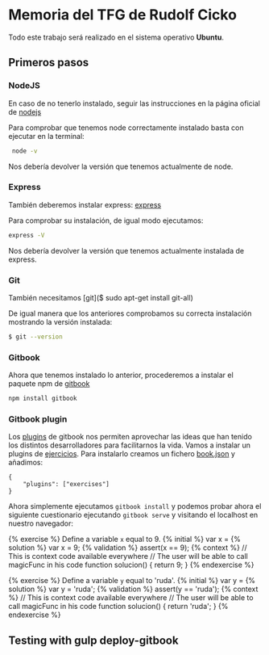 # Memoria del TFG de Rudolf Cicko

Todo este trabajo será realizado en el sistema operativo __Ubuntu__.


## Primeros pasos

### NodeJS

En caso de no tenerlo instalado, seguir las instrucciones en la página oficial de [nodejs](https://docs.npmjs.com/getting-started/installing-node)

Para comprobar que tenemos node correctamente instalado basta con ejecutar en la terminal:

```bash
 node -v
```

Nos debería devolver la versión que tenemos actualmente de node.


### Express

También deberemos instalar express: [express](http://expressjs.com/)

Para comprobar su instalación, de igual modo ejecutamos:

```bash
express -V
```

Nos debería devolver la versión que tenemos actualmente instalada de express.


### Git

También necesitamos [git]($ sudo apt-get install git-all)

De igual manera que los anteriores comprobamos su correcta instalación mostrando la versión instalada:

```bash
$ git --version
```

### Gitbook

Ahora que tenemos instalado lo anterior, procederemos a instalar el paquete npm de [gitbook](https://www.npmjs.com/package/gitbook)

```bash
npm install gitbook
```

### Gitbook plugin

Los [plugins](https://plugins.gitbook.com/) de gitbook nos permiten aprovechar las ideas que han tenido los distintos desarrolladores para facilitarnos la vida. Vamos a instalar un plugins de [ejercicios](https://plugins.gitbook.com/plugin/exercises). Para instalarlo creamos un fichero [book.json](book.json) y añadimos:

```
{
    "plugins": ["exercises"]
}
```
Ahora simplemente ejecutamos ```gitbook install``` y podemos probar ahora el siguiente cuestionario ejecutando ```gitbook serve``` y visitando el  localhost en nuestro navegador:

{% exercise %}
Define a variable `x` equal to 9.
{% initial %}
var x =
{% solution %}
var x = 9;
{% validation %}
assert(x == 9);
{% context %}
// This is context code available everywhere
// The user will be able to call magicFunc in his code
function solucion() {
    return 9;
}
{% endexercise %}

{% exercise %}
Define a variable `y` equal to 'ruda'.
{% initial %}
var y =
{% solution %}
var y = 'ruda';
{% validation %}
assert(y == 'ruda');
{% context %}
// This is context code available everywhere
// The user will be able to call magicFunc in his code
function solucion() {
    return 'ruda';
}
{% endexercise %}

## Testing with gulp deploy-gitbook
